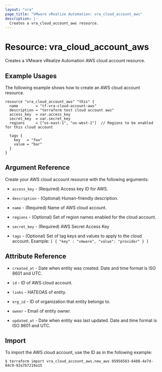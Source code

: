 ```yaml
---
layout: "vra"
page_title: "VMware vRealize Automation: vra_cloud_account_aws"
description: |-
  Creates a vra_cloud_account_aws resource.
---
```


# Resource: vra\_cloud\_account\_aws

Creates a VMware vRealize Automation AWS cloud account resource.

## Example Usages

The following example shows how to create an AWS cloud account resource.

```hcl
resource "vra_cloud_account_aws" "this" {
  name        = "tf-vra-cloud-account-aws"
  description = "terraform test cloud account aws"
  access_key  = var.access_key
  secret_key  = var.secret_key
  regions     = ["us-east-1", "us-west-1"]  // Regions to be enabled for this cloud account

  tags {
    key   = "foo"
    value = "bar"
  }
}
```

## Argument Reference

Create your AWS cloud account resource with the following arguments:

* `access_key` - (Required) Access key ID for AWS.

* `description` - (Optional) Human-friendly description.

* `name` - (Required) Name of AWS cloud account.

* `regions` - (Optional) Set of region names enabled for the cloud account.

* `secret_key` - (Required) AWS Secret Access Key

* `tags` - (Optional) Set of tag keys and values to apply to the cloud account.
Example: `[ { "key" : "vmware", "value": "provider" } ]`



## Attribute Reference

* `created_at` - Date when entity was created. Date and time format is ISO 8601 and UTC.

* `id` - ID of AWS cloud account.

* `links` - HATEOAS of entity.

* `org_id` - ID of organization that entity belongs to.

* `owner` - Email of entity owner.

* `updated_at` - Date when entity was last updated. Date and time format is ISO 8601 and UTC.


## Import

To import the AWS cloud account, use the ID as in the following example:

`$ terraform import vra_cloud_account_aws.new_aws 05956583-6488-4e7d-84c9-92a7b7219a15`
